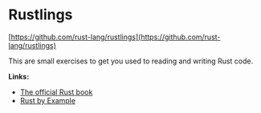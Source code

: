 Rustlings
==========

[https://github.com/rust-lang/rustlings](https://github.com/rust-lang/rustlings)

This are small exercises to get you used to reading and writing Rust code.

**Links:**
* [The official Rust book](https://doc.rust-lang.org/book/)
* [Rust by Example](https://doc.rust-lang.org/rust-by-example/)

